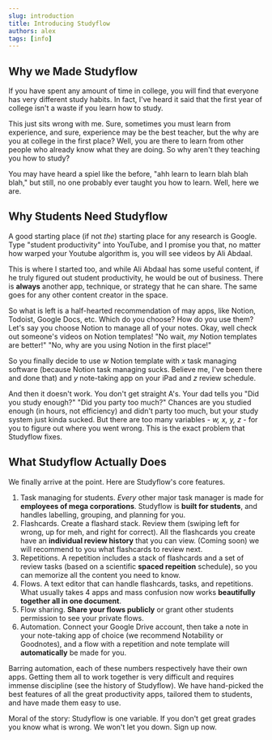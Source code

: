 ```yaml
---
slug: introduction
title: Introducing Studyflow
authors: alex
tags: [info]
---
```


## Why we Made Studyflow

If you have spent any amount of time in college, you will find that everyone has very different study habits. In fact, I've heard it said that the first year of college isn't a waste if you learn how to study.

This just sits wrong with me. Sure, sometimes you must learn from experience, and sure, experience may be the best teacher, but the why are you at college in the first place? Well, you are there to learn from other people who already know what they are doing. So why aren't they teaching you how to study?

You may have heard a spiel like the before, "ahh learn to learn blah blah blah," but still, no one probably ever taught you how to learn. Well, here we are.

## Why Students Need Studyflow

A good starting place (if not <i>the</i>) starting place for any research is Google. Type "student productivity" into YouTube, and I promise you that, no matter how warped your Youtube algorithm is, you will see videos by Ali Abdaal.

This is where I started too, and while Ali Abdaal has some useful content, if he truly figured out student productivity, he would be out of business. There is **always** another app, technique, or strategy that he can share. The same goes for any other content creator in the space.

So what is left is a half-hearted recommendation of may apps, like Notion, Todoist, Google Docs, etc. Which do you choose? How do you use them? Let's say you choose Notion to manage all of your notes. Okay, well check out someone's videos on Notion templates! "No wait, <i>my</i> Notion templates are better!" "No, why are you using Notion in the first place!"

So you finally decide to use <i>w</i> Notion template with <i>x</i> task managing software (because Notion task managing sucks. Believe me, I've been there and done that) and <i>y</i> note-taking app on your iPad and <i>z</i> review schedule.

And then it doesn't work. You don't get straight A's. Your dad tells you "Did you study enough?" "Did you party too much?" Chances are you studied enough (in hours, not efficiency) and didn't party too much, but your study system just kinda sucked. But there are too many variables - <i>w, x, y, z</i> - for you to figure out where you went wrong. This is the exact problem that Studyflow fixes.

## What Studyflow Actually Does

We finally arrive at the point. Here are Studyflow's core features.

1. Task managing for students. <i>Every</i> other major task manager is made for **employees of mega corporations**. Studyflow is **built for students**, and handles labelling, grouping, and planning for you.
2. Flashcards. Create a flashard stack. Review them (swiping left for wrong, up for meh, and right for correct). All the flashcards you create have an **individual review history** that you can view. (Coming soon) we will recommend to you what flashcards to review next.
3. Repetitions. A repetition includes a stack of flashcards and a set of review tasks (based on a scientific **spaced repeition** schedule), so you can memorize all the content you need to know.
4. Flows. A text editor that can handle flashcards, tasks, and repetitions. What usually takes 4 apps and mass confusion now works **beautifully together all in one document**.
5. Flow sharing. **Share your flows publicly** or grant other students permission to see your private flows.
6. Automation. Connect your Google Drive account, then take a note in your note-taking app of choice (we recommend Notability or Goodnotes), and a flow with a repetition and note template will **automatically** be made for you.

Barring automation, each of these numbers respectively have their own apps. Getting them all to work together is very difficult and requires immense discipline (see the history of Studyflow). We have hand-picked the best features of all the great productivity apps, tailored them to students, and have made them easy to use.

Moral of the story: Studyflow is one variable. If you don't get great grades you know what is wrong. We won't let you down. Sign up now.
